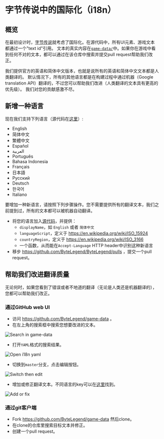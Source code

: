 # 字节传说中的国际化（i18n）

## 概览

在最初设计时，[字节传说](https://bytelegend.com)就考虑了国际化。在源代码中，所有UI元素、游戏文本都通过一个"text id"引用。
文本的真实内容在[`game-data/`](https://github.com/ByteLegend/server)中。如果你在游戏中看到任何不对的文本，都可以通过在该仓库中搜索并提交pull request帮助我们改正。

我们提供官方的英语和简体中文版本，也就是说所有的英语和简体中文文本都是人类翻译的。
默认情况下，所有的其他语言都是在构建过程中通过机器（Google translation API）翻译的，不过您可以帮助我们改进（人类翻译的文本具有更高的优先级）。
我们对您的贡献感激不尽。

## 新增一种语言

现在我们支持下列语言（源代码在[这里](https://github.com/ByteLegend/ByteLegend/blob/master/shared/src/commonMain/kotlin/com/bytelegend/app/shared/i18n/Locale.kt#L70)）:

- English
- 简体中文
- 繁體中文
- Español
- العربية
- Português
- Bahasa Indonesia
- Français
- 日本語
- Русский
- Deutsch
- 한국어
- Italiano

要增加一种新语言，请按照下列步骤操作。您不需要提供所有的翻译文本，我们之前提到过，所有的文本都可以被机器自动翻译。

- 将您的语言加入[源代码](https://github.com/ByteLegend/ByteLegend/blob/master/shared/src/commonMain/kotlin/com/bytelegend/app/shared/i18n/Locale.kt)，并提供：
    - `displayName`，如 `English` 或者 `简体中文`
    - `languageScript`，定义于 https://en.wikipedia.org/wiki/ISO_15924
    - `countryRegion`，定义于 https://en.wikipedia.org/wiki/ISO_3166
    - 一个函数，从而能在`Accept-Language` HTTP header中识别这种新语言
- 移步 https://github.com/ByteLegend/ByteLegend/pulls ，提交一个pull request。

## 帮助我们改进翻译质量

无论何时，如果您看到了错误或者不地道的翻译（无论是人类还是机器翻译的），您都可以帮助我们改正。

### 通过GitHub web UI

- 访问 https://github.com/ByteLegend/game-data 。
- 在左上角的搜索框中搜索您想要改进的文本。

![Search in game-data](https://raw.githubusercontent.com/ByteLegend/ByteLegend/master/docs/images/search-in-game-data.png)

- 打开`YAML`格式的搜索结果。

![Open i18n yaml](https://raw.githubusercontent.com/ByteLegend/ByteLegend/master/docs/images/open-i18n-yaml.png)

- 切换到`master`分支，点击编辑按钮。

![Switch then edit](https://raw.githubusercontent.com/ByteLegend/ByteLegend/master/docs/images/switch-then-edit.png)

- 增加或修正翻译文本。不同语言的key可以在[这里](https://github.com/ByteLegend/ByteLegend/blob/master/shared/src/commonMain/kotlin/com/bytelegend/app/shared/i18n/Locale.kt)找到。

![Add or fix](https://raw.githubusercontent.com/ByteLegend/ByteLegend/master/docs/images/add-or-fix-i18n.png)

### 通过git客户端

- Fork https://github.com/ByteLegend/game-data 然后clone。
- 在clone的仓库里搜索目标文本并修正。
- 创建一个pull request。  
